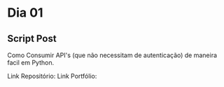 # Dia 01

## Script Post

Como Consumir API's (que não necessitam de autenticação) de maneira facil em Python.


Link Repositório:
Link Portfólio:
